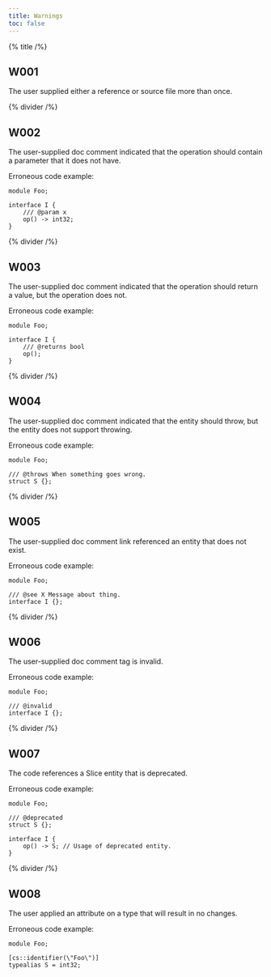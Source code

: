 ```yaml
---
title: Warnings
toc: false
---
```


{% title /%}

## W001

The user supplied either a reference or source file more than once.

{% divider /%}

## W002

The user-supplied doc comment indicated that the operation should contain a parameter that it does not have.

Erroneous code example:

```slice
module Foo;

interface I {
    /// @param x
    op() -> int32;
}

```

{% divider /%}

## W003

The user-supplied doc comment indicated that the operation should return a value, but the operation does not.

Erroneous code example:

```slice
module Foo;

interface I {
    /// @returns bool
    op();
}

```

{% divider /%}

## W004

The user-supplied doc comment indicated that the entity should throw, but the entity does not support throwing.

Erroneous code example:

```slice
module Foo;

/// @throws When something goes wrong.
struct S {};
```

{% divider /%}

## W005

The user-supplied doc comment link referenced an entity that does not exist.

Erroneous code example:

```slice
module Foo;

/// @see X Message about thing.
interface I {};
```

{% divider /%}

## W006

The user-supplied doc comment tag is invalid.

Erroneous code example:

```slice
module Foo;

/// @invalid
interface I {};
```

{% divider /%}

## W007

The code references a Slice entity that is deprecated.

Erroneous code example:

```slice
module Foo;

/// @deprecated
struct S {};

interface I {
    op() -> S; // Usage of deprecated entity.
}
```

{% divider /%}

## W008

The user applied an attribute on a type that will result in no changes.

Erroneous code example:

```slice
module Foo;

[cs::identifier(\"Foo\")]
typealias S = int32;
```
